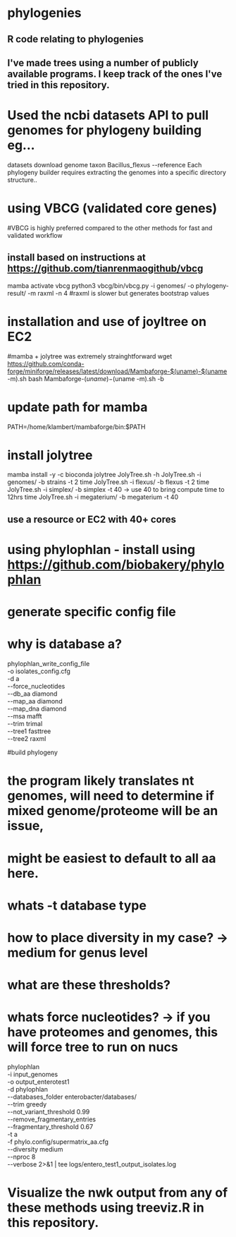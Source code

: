 # phylogenies
## R code relating to phylogenies
## I've made trees using a number of publicly available programs. I keep track of the ones I've tried in this repository.

# Used the ncbi datasets API to pull genomes for phylogeny building eg...
datasets download genome taxon Bacillus_flexus --reference
Each phylogeny builder requires extracting the genomes into a specific directory structure..

# using VBCG (validated core genes)
#VBCG is highly preferred compared to the other methods for fast and validated workflow
## install based on instructions at https://github.com/tianrenmaogithub/vbcg
mamba activate vbcg
python3 vbcg/bin/vbcg.py -i genomes/ -o phylogeny-result/ -m raxml -n 4 
#raxml is slower but generates bootstrap values

# installation and use of joyltree on EC2
#mamba + jolytree was extremely strainghtforward
wget https://github.com/conda-forge/miniforge/releases/latest/download/Mambaforge-$(uname)-$(uname -m).sh
bash Mambaforge-$(uname)-$(uname -m).sh -b

# update path for mamba
PATH=/home/klambert/mambaforge/bin:$PATH

# install jolytree
mamba install -y -c bioconda jolytree
JolyTree.sh -h
JolyTree.sh  -i genomes/ -b strains -t 2
time JolyTree.sh  -i flexus/ -b flexus -t 2
time JolyTree.sh  -i simplex/ -b simplex -t 40 -> use 40 to bring compute time to 12hrs
time JolyTree.sh  -i megaterium/ -b megaterium -t 40
## use a resource or EC2 with 40+ cores

# using phylophlan - install using https://github.com/biobakery/phylophlan
# generate specific config file
# why is database a?
phylophlan_write_config_file \
    -o isolates_config.cfg \
    -d a \
    --force_nucleotides \
    --db_aa diamond \
    --map_aa diamond \
    --map_dna diamond \
    --msa mafft \
    --trim trimal \
    --tree1 fasttree \
    --tree2 raxml

#build phylogeny
# the program likely translates nt genomes, will need to determine if mixed genome/proteome will be an issue,
# might be easiest to default to all aa here.
# whats -t database type
# how to place diversity in my case? -> medium for genus level
# what are these thresholds?
# whats force nucleotides? -> if you have proteomes and genomes, this will force tree to run on nucs
phylophlan \
    -i input_genomes \
    -o output_enterotest1\
    -d phylophlan \
    --databases_folder enterobacter/databases/ \
    --trim greedy \
    --not_variant_threshold 0.99 \
    --remove_fragmentary_entries \
    --fragmentary_threshold 0.67 \
    -t a \
    -f phylo.config/supermatrix_aa.cfg \
    --diversity medium \
    --nproc 8 \
    --verbose 2>&1 | tee logs/entero_test1_output_isolates.log

# Visualize the nwk output from any of these methods using treeviz.R in this repository.
